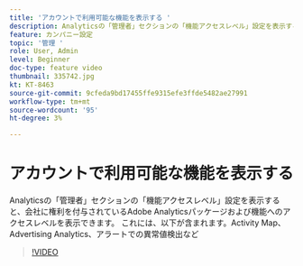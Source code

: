 ```yaml
---
title: 'アカウントで利用可能な機能を表示する '
description: Analyticsの「管理者」セクションの「機能アクセスレベル」設定を表示すると、会社に権利を付与されているAdobe Analyticsパッケージおよび機能へのアクセスレベルを表示できます。 これには、Activity Map、Advertising Analytics、アラートでの異常値検出などが含まれます。
feature: カンパニー設定
topic: '管理 '
role: User, Admin
level: Beginner
doc-type: feature video
thumbnail: 335742.jpg
kt: KT-8463
source-git-commit: 9cfeda9bd17455ffe9315efe3ffde5482ae27991
workflow-type: tm+mt
source-wordcount: '95'
ht-degree: 3%

---
```



# アカウントで利用可能な機能を表示する

Analyticsの「管理者」セクションの「機能アクセスレベル」設定を表示すると、会社に権利を付与されているAdobe Analyticsパッケージおよび機能へのアクセスレベルを表示できます。 これには、以下が含まれます。Activity Map、Advertising Analytics、アラートでの異常値検出など


>[!VIDEO](https://video.tv.adobe.com/v/335742/?quality=12&learn=on)